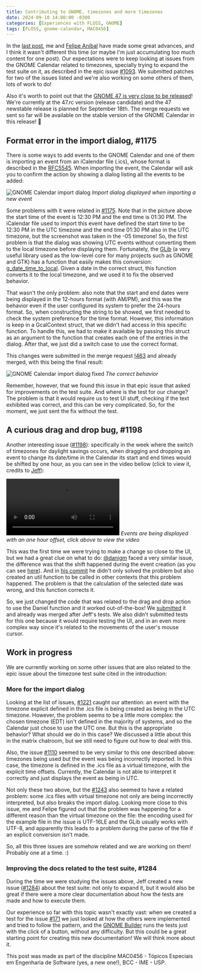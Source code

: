 ```yaml
---
title: Contributing to GNOME, timezones and more timezones
date: 2024-09-10 14:00:00 -0300
categories: [Experiences with FLOSS, GNOME]
tags: [FLOSS, gnome-calendar, MAC0456]
---
```


In the [last post](https://otavioolsilva.github.io/posts/contributing-to-gnome-3/), me and [Felipe Aníbal](https://felipeanibal.github.io/) have made some great advances, and I think it wasn't different this time (or maybe I'm just accumulating too much content for one post). Our expectations were to keep looking at issues from the GNOME Calendar related to timezones, specially trying to expand the test suite on it, as described in the epic issue [#1093](https://gitlab.gnome.org/GNOME/gnome-calendar/-/issues/1093). We submitted patches for two of the issues listed and we're also working on some others of them, lots of work to do!

Also it's worth to point out that the [GNOME 47 is very close to be released](https://release.gnome.org/calendar/)! We're currently at the 47.rc version (release candidate) and the 47 newstable release is planned for September 18th. The merge requests we sent so far will be available on the stable version of the GNOME Calendar in this release! 🥳

## Format error in the import dialog, #1175

There is some ways to add events to the GNOME Calendar and one of them is importing an event from an iCalendar file (.ics), whose format is described in the [RFC5545](https://datatracker.ietf.org/doc/html/rfc5545). When importing the event, the Calendar will ask you to confirm the action by showing a dialog listing all the events to be added:

![GNOME Calendar import dialog](https://gitlab.gnome.org/-/project/198/uploads/4322f60a26da8af98aba0f47766c02de/image.png)
_Import dialog displayed when importing a new event_

Some problems with it were related in [#1175](https://gitlab.gnome.org/GNOME/gnome-calendar/-/issues/1175). Note that in the picture above the start time of the event is 12:30 PM and the end time is 01:30 PM. The iCalendar file used to import this event have defined the start time to be 12:30 PM in the UTC timezone and the end time 01:30 PM also in the UTC timezone, but the screenshot was taken in the -05 timezone! So, the first problem is that the dialog was showing UTC events without converting them to the local timezone before displaying them. Fortunately, the [GLib](https://docs.gtk.org/glib/index.html) (a very useful library used as the low-level core for many projects such as GNOME and GTK) has a function that easily makes this conversion: [g_date_time_to_local](https://docs.gtk.org/glib/method.DateTime.to_local.html). Given a date in the correct struct, this function converts it to the local timezone, and we used it to fix the observed behavior.

That wasn't the only problem: also note that the start and end dates were being displayed in the 12-hours format (with AM/PM), and this was the behavior even if the user configured its system to prefer the 24-hours format. So, when constructing the string to be showed, we first needed to check the system preference for the time format. However, this information is keep in a GcalContext struct, that we didn't had access in this specific function. To handle this, we had to make it available by passing this struct as an argument to the function that creates each one of the entries in the dialog. After that, we just did a switch case to use the correct format.

This changes were submitted in the merge request [!463](https://gitlab.gnome.org/GNOME/gnome-calendar/-/merge_requests/463) and already merged, with this being the final result:

![GNOME Calendar import dialog fixed](https://i.imgur.com/v4IOmY7.png)
_The correct behavior_

Remember, however, that we found this issue in that epic issue that asked for improvements on the test suite. And where is the test for our change? The problem is that it would require us to test UI stuff, checking if the text exhibited was correct, and this can be very complicated. So, for the moment, we just sent the fix without the test. 

## A curious drag and drop bug, #1198

Another interesting issue ([#1198](https://gitlab.gnome.org/GNOME/gnome-calendar/-/issues/1198)): specifically in the week where the switch of timezones for daylight savings occurs, when dragging and dropping an event to change its date/time in the Calendar its start and end times would be shifted by one hour, as you can see in the video bellow (click to view it, credits to [Jeff](https://gitlab.gnome.org/jfft)):

![A video reproducing the issue](https://gitlab.gnome.org/-/project/198/uploads/cd3ebe90a465619a2c427ce3e91eff87/GNOME_Calendar_46_weekview_timetable_drag-and-drop_event_moving_during_week_of_the_DST_switch.webm)
_Events are being displayed with an one hour offset, click above to view the video_

This was the first time we were trying to make a change so close to the UI, but we had a great clue on what to do: [@danigm](https://gitlab.gnome.org/danigm) faced a very similar issue, the difference was that the shift happened during the event creation (as you can see [here](https://gitlab.gnome.org/GNOME/gnome-calendar/-/issues/482)). And in [his commit](https://gitlab.gnome.org/GNOME/gnome-calendar/-/commit/6afb5cf3a5447e30486a37b6049a468c4399a0dd) he didn't only solved the problem but also created an util function to be called in other contexts that this problem happened. The problem is that the calculation of the selected date was wrong, and this function corrects it.

So, we just changed the code that was related to the drag and drop action to use the Daniel function and it worked out-of-the-box! We [submitted](https://gitlab.gnome.org/GNOME/gnome-calendar/-/merge_requests/491) it and already was merged after Jeff's tests. We also didn't submitted tests for this one because it would require testing the UI, and in an even more complex way since it's related to the movements of the user's mouse cursor. 

## Work in progress

We are currently working on some other issues that are also related to the epic issue about the timezone test suite cited in the introduction:

### More for the import dialog

Looking at the list of issues, [#1221](https://gitlab.gnome.org/GNOME/gnome-calendar/-/issues/1221) caught our attention: an event with the timezone explicit defined in the .ics file is being created as being in the UTC timezone. However, the problem seems to be a little more complex: the chosen timezone (EDT) isn't defined in the majority of systems, and so the Calendar just chose to use the UTC one. But this is the appropriate behavior? What should we do in this case? We discussed a little about this in the matrix chatroom, but we still need to figure out how to deal with this.

Also, the issue [#1110](https://gitlab.gnome.org/GNOME/gnome-calendar/-/issues/1110) seemed to be very similar to this one described above: timezones being used but the event was being incorrectly imported. In this case, the timezone is defined in the .ics file as a virtual timezone, with the explicit time offsets. Currently, the Calendar is not able to interpret it correctly and just displays the event as being in UTC.

Not only these two above, but the [#1243](https://gitlab.gnome.org/GNOME/gnome-calendar/-/issues/1243) also seemed to have a related problem: some .ics files with virtual timezone not only are being incorrectly interpreted, but also breaks the import dialog. Looking more close to this issue, me and Felipe figured out that the problem was happening for a different reason than the virtual timezone on the file: the encoding used for the example file in the issue is UTF-16LE and the GLib usually works with UTF-8, and apparently this leads to a problem during the parse of the file if an explicit conversion isn't made.

So, all this three issues are somehow related and we are working on them! Probably one at a time. :)

### Improving the docs related to the test suite, #1284

During the time we were studying the issues above, Jeff created a new issue ([#1284](https://gitlab.gnome.org/GNOME/gnome-calendar/-/issues/1284)) about the test suite: not only to expand it, but it would also be great if there were a more clear documentation about how the tests are made and how to execute them.

Our experience so far with this topic wasn't exactly vast: when we created a test for the issue [#171](https://gitlab.gnome.org/GNOME/gnome-calendar/-/issues/171) we just looked at how the others were implemented and tried to follow the pattern, and the [GNOME Builder](https://apps.gnome.org/Builder/) runs the tests just with the click of a button, without any difficulty. But this could be a great starting point for creating this new documentation! We will think more about it.

This post was made as part of the discipline MAC0456 - Tópicos Especiais em Engenharia de Software (yes, a new one!), BCC - IME - USP.
